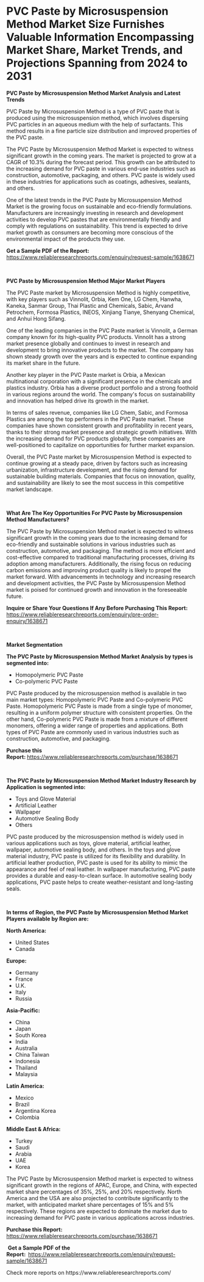 <p><h1>PVC Paste by Microsuspension Method Market Size Furnishes Valuable Information Encompassing Market Share, Market Trends, and Projections Spanning from 2024 to 2031</h1></p><p><strong>PVC Paste by Microsuspension Method Market Analysis and Latest Trends</strong></p>
<p><p>PVC Paste by Microsuspension Method is a type of PVC paste that is produced using the microsuspension method, which involves dispersing PVC particles in an aqueous medium with the help of surfactants. This method results in a fine particle size distribution and improved properties of the PVC paste.</p><p>The PVC Paste by Microsuspension Method Market is expected to witness significant growth in the coming years. The market is projected to grow at a CAGR of 10.3% during the forecast period. This growth can be attributed to the increasing demand for PVC paste in various end-use industries such as construction, automotive, packaging, and others. PVC paste is widely used in these industries for applications such as coatings, adhesives, sealants, and others.</p><p>One of the latest trends in the PVC Paste by Microsuspension Method Market is the growing focus on sustainable and eco-friendly formulations. Manufacturers are increasingly investing in research and development activities to develop PVC pastes that are environmentally friendly and comply with regulations on sustainability. This trend is expected to drive market growth as consumers are becoming more conscious of the environmental impact of the products they use.</p></p>
<p><strong>Get a Sample PDF of the Report:&nbsp;</strong> <a href="https://www.reliableresearchreports.com/enquiry/request-sample/1638671">https://www.reliableresearchreports.com/enquiry/request-sample/1638671</a></p>
<p>&nbsp;</p>
<p><strong>PVC Paste by Microsuspension Method Major Market Players</strong></p>
<p><p>The PVC Paste market by Microsuspension Method is highly competitive, with key players such as Vinnolit, Orbia, Kem One, LG Chem, Hanwha, Kaneka, Sanmar Group, Thai Plastic and Chemicals, Sabic, Arvand Petrochem, Formosa Plastics, INEOS, Xinjiang Tianye, Shenyang Chemical, and Anhui Hong Sifang. </p><p>One of the leading companies in the PVC Paste market is Vinnolit, a German company known for its high-quality PVC products. Vinnolit has a strong market presence globally and continues to invest in research and development to bring innovative products to the market. The company has shown steady growth over the years and is expected to continue expanding its market share in the future.</p><p>Another key player in the PVC Paste market is Orbia, a Mexican multinational corporation with a significant presence in the chemicals and plastics industry. Orbia has a diverse product portfolio and a strong foothold in various regions around the world. The company's focus on sustainability and innovation has helped drive its growth in the market.</p><p>In terms of sales revenue, companies like LG Chem, Sabic, and Formosa Plastics are among the top performers in the PVC Paste market. These companies have shown consistent growth and profitability in recent years, thanks to their strong market presence and strategic growth initiatives. With the increasing demand for PVC products globally, these companies are well-positioned to capitalize on opportunities for further market expansion.</p><p>Overall, the PVC Paste market by Microsuspension Method is expected to continue growing at a steady pace, driven by factors such as increasing urbanization, infrastructure development, and the rising demand for sustainable building materials. Companies that focus on innovation, quality, and sustainability are likely to see the most success in this competitive market landscape.</p></p>
<p>&nbsp;</p>
<p><strong>What Are The Key Opportunities For PVC Paste by Microsuspension Method Manufacturers?</strong></p>
<p><p>The PVC Paste by Microsuspension Method market is expected to witness significant growth in the coming years due to the increasing demand for eco-friendly and sustainable solutions in various industries such as construction, automotive, and packaging. The method is more efficient and cost-effective compared to traditional manufacturing processes, driving its adoption among manufacturers. Additionally, the rising focus on reducing carbon emissions and improving product quality is likely to propel the market forward. With advancements in technology and increasing research and development activities, the PVC Paste by Microsuspension Method market is poised for continued growth and innovation in the foreseeable future.</p></p>
<p><strong>Inquire or Share Your Questions If Any Before Purchasing This Report:</strong> <a href="https://www.reliableresearchreports.com/enquiry/pre-order-enquiry/1638671">https://www.reliableresearchreports.com/enquiry/pre-order-enquiry/1638671</a></p>
<p>&nbsp;</p>
<p><strong>Market Segmentation</strong></p>
<p><strong>The PVC Paste by Microsuspension Method Market Analysis by types is segmented into:</strong></p>
<p><ul><li>Homopolymeric PVC Paste</li><li>Co-polymeric PVC Paste</li></ul></p>
<p><p>PVC Paste produced by the microsuspension method is available in two main market types: Homopolymeric PVC Paste and Co-polymeric PVC Paste. Homopolymeric PVC Paste is made from a single type of monomer, resulting in a uniform polymer structure with consistent properties. On the other hand, Co-polymeric PVC Paste is made from a mixture of different monomers, offering a wider range of properties and applications. Both types of PVC Paste are commonly used in various industries such as construction, automotive, and packaging.</p></p>
<p><strong>Purchase this Report:&nbsp;</strong><a href="https://www.reliableresearchreports.com/purchase/1638671">https://www.reliableresearchreports.com/purchase/1638671</a></p>
<p>&nbsp;</p>
<p><strong>The PVC Paste by Microsuspension Method Market Industry Research by Application is segmented into:</strong></p>
<p><ul><li>Toys and Glove Material</li><li>Artificial Leather</li><li>Wallpaper</li><li>Automotive Sealing Body</li><li>Others</li></ul></p>
<p><p>PVC paste produced by the microsuspension method is widely used in various applications such as toys, glove material, artificial leather, wallpaper, automotive sealing body, and others. In the toys and glove material industry, PVC paste is utilized for its flexibility and durability. In artificial leather production, PVC paste is used for its ability to mimic the appearance and feel of real leather. In wallpaper manufacturing, PVC paste provides a durable and easy-to-clean surface. In automotive sealing body applications, PVC paste helps to create weather-resistant and long-lasting seals.</p></p>
<p>&nbsp;</p>
<p><strong>In terms of Region, the PVC Paste by Microsuspension Method Market Players available by Region are:</strong></p>
<p>
    <p> <strong> North America: </strong>
        <ul>
            <li>United States</li>
            <li>Canada</li>
        </ul>
        </p> 
    <p> <strong> Europe: </strong>
        <ul>
            <li>Germany</li>
            <li>France</li>
            <li>U.K.</li>
            <li>Italy</li>
            <li>Russia</li>
        </ul>
        </p> 
    <p> <strong> Asia-Pacific: </strong>
        <ul>
            <li>China</li>
            <li>Japan</li>
            <li>South Korea</li>
            <li>India</li>
            <li>Australia</li>
            <li>China Taiwan</li>
            <li>Indonesia</li>
            <li>Thailand</li>
            <li>Malaysia</li>
        </ul>
        </p> 
    <p> <strong> Latin America: </strong>
        <ul>
            <li>Mexico</li>
            <li>Brazil</li>
            <li>Argentina Korea</li>
            <li>Colombia</li>
        </ul>
        </p> 
    <p> <strong> Middle East & Africa: </strong>
        <ul>
            <li>Turkey</li>
            <li>Saudi</li>
            <li>Arabia</li>
            <li>UAE</li>
            <li>Korea</li>
        </ul>
    </p>
    </p>
<p><p>The PVC Paste by Microsuspension Method market is expected to witness significant growth in the regions of APAC, Europe, and China, with expected market share percentages of 35%, 25%, and 20% respectively. North America and the USA are also projected to contribute significantly to the market, with anticipated market share percentages of 15% and 5% respectively. These regions are expected to dominate the market due to increasing demand for PVC paste in various applications across industries.</p></p>
<p><strong>Purchase this Report: </strong><a href="https://www.reliableresearchreports.com/purchase/1638671">https://www.reliableresearchreports.com/purchase/1638671</a></p>
<p>&nbsp;<strong>Get a Sample PDF of the Report:&nbsp;&nbsp;</strong><a href="https://www.reliableresearchreports.com/enquiry/request-sample/1638671">https://www.reliableresearchreports.com/enquiry/request-sample/1638671</a></p>
<p><strong></strong></p>
<p>Check more reports on https://www.reliableresearchreports.com/</p>
